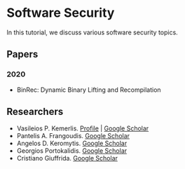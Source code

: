 # Software Security

In this tutorial, we discuss various software security topics.


## Papers

### 2020
- BinRec: Dynamic Binary Lifting and Recompilation



## Researchers
- Vasileios P. Kemerlis. [Profile](https://cs.brown.edu/~vpk/) | [Google Scholar](https://scholar.google.com/citations?hl=en&user=tkb2YWQAAAAJ&view_op=list_works&sortby=pubdate)
- Pantelis A. Frangoudis. [Google Scholar](https://scholar.google.com/citations?hl=en&user=6xksHigAAAAJ&view_op=list_works&sortby=pubdate)
- Angelos D. Keromytis. [Google Scholar](https://scholar.google.com/citations?hl=en&user=mncyWbcAAAAJ&view_op=list_works&sortby=pubdate)
- Georgios Portokalidis. [Google Scholar](https://scholar.google.com/citations?hl=en&user=pGz5U34AAAAJ&view_op=list_works&sortby=pubdate)
- Cristiano Giuffrida. [Google Scholar](https://scholar.google.com/citations?hl=en&user=2QmtNQsAAAAJ&view_op=list_works&sortby=pubdate)
